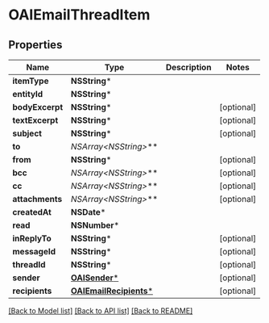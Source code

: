 # OAIEmailThreadItem

## Properties
Name | Type | Description | Notes
------------ | ------------- | ------------- | -------------
**itemType** | **NSString*** |  | 
**entityId** | **NSString*** |  | 
**bodyExcerpt** | **NSString*** |  | [optional] 
**textExcerpt** | **NSString*** |  | [optional] 
**subject** | **NSString*** |  | [optional] 
**to** | **NSArray&lt;NSString*&gt;*** |  | 
**from** | **NSString*** |  | [optional] 
**bcc** | **NSArray&lt;NSString*&gt;*** |  | [optional] 
**cc** | **NSArray&lt;NSString*&gt;*** |  | [optional] 
**attachments** | **NSArray&lt;NSString*&gt;*** |  | [optional] 
**createdAt** | **NSDate*** |  | 
**read** | **NSNumber*** |  | 
**inReplyTo** | **NSString*** |  | [optional] 
**messageId** | **NSString*** |  | [optional] 
**threadId** | **NSString*** |  | [optional] 
**sender** | [**OAISender***](OAISender) |  | [optional] 
**recipients** | [**OAIEmailRecipients***](OAIEmailRecipients) |  | [optional] 

[[Back to Model list]](../README#documentation-for-models) [[Back to API list]](../README#documentation-for-api-endpoints) [[Back to README]](../README)


